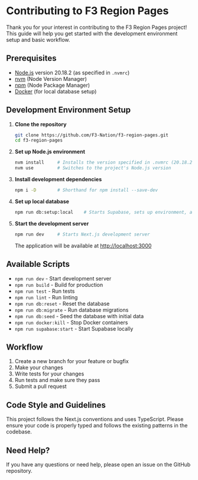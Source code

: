 # Contributing to F3 Region Pages

Thank you for your interest in contributing to the F3 Region Pages project! This guide will help you get started with the development environment setup and basic workflow.

## Prerequisites

- [Node.js](https://nodejs.org/) version 20.18.2 (as specified in `.nvmrc`)
- [nvm](https://github.com/nvm-sh/nvm) (Node Version Manager)
- [npm](https://www.npmjs.com/) (Node Package Manager)
- [Docker](https://www.docker.com/) (for local database setup)

## Development Environment Setup

1. **Clone the repository**
   ```bash
   git clone https://github.com/F3-Nation/f3-region-pages.git
   cd f3-region-pages
   ```

2. **Set up Node.js environment**
   ```bash
   nvm install     # Installs the version specified in .nvmrc (20.18.2)
   nvm use         # Switches to the project's Node.js version
   ```

3. **Install development dependencies**
   ```bash
   npm i -D        # Shorthand for npm install --save-dev
   ```

4. **Set up local database**
   ```bash
   npm run db:setup:local    # Starts Supabase, sets up environment, and seeds database
   ```

5. **Start the development server**
   ```bash
   npm run dev     # Starts Next.js development server
   ```

   The application will be available at [http://localhost:3000](http://localhost:3000)

## Available Scripts

- `npm run dev` - Start development server
- `npm run build` - Build for production
- `npm run test` - Run tests
- `npm run lint` - Run linting
- `npm run db:reset` - Reset the database
- `npm run db:migrate` - Run database migrations
- `npm run db:seed` - Seed the database with initial data
- `npm run docker:kill` - Stop Docker containers
- `npm run supabase:start` - Start Supabase locally

## Workflow

1. Create a new branch for your feature or bugfix
2. Make your changes
3. Write tests for your changes
4. Run tests and make sure they pass
5. Submit a pull request

## Code Style and Guidelines

This project follows the Next.js conventions and uses TypeScript. Please ensure your code is properly typed and follows the existing patterns in the codebase.

## Need Help?

If you have any questions or need help, please open an issue on the GitHub repository.